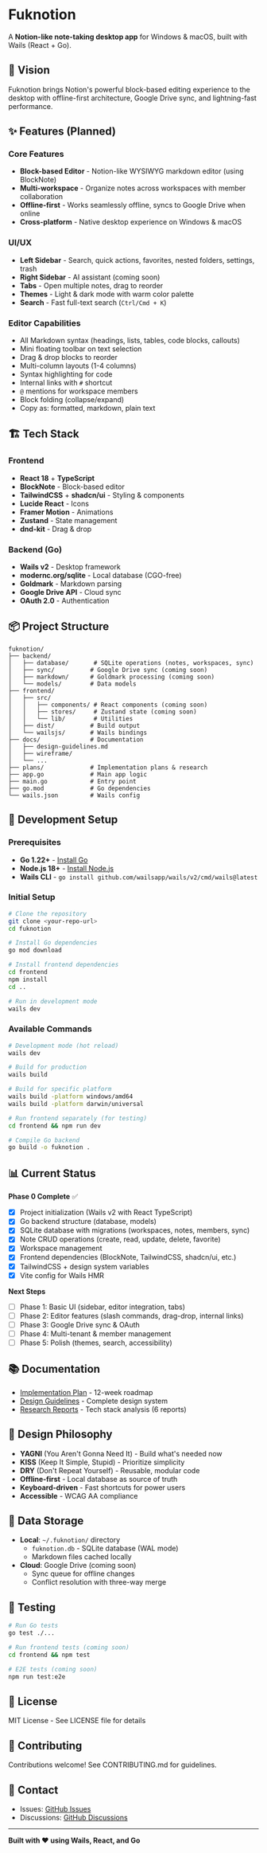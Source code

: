 # Fuknotion

A **Notion-like note-taking desktop app** for Windows & macOS, built with Wails (React + Go).

## 🎯 Vision

Fuknotion brings Notion's powerful block-based editing experience to the desktop with offline-first architecture, Google Drive sync, and lightning-fast performance.

## ✨ Features (Planned)

### Core Features
- **Block-based Editor** - Notion-like WYSIWYG markdown editor (using BlockNote)
- **Multi-workspace** - Organize notes across workspaces with member collaboration
- **Offline-first** - Works seamlessly offline, syncs to Google Drive when online
- **Cross-platform** - Native desktop experience on Windows & macOS

### UI/UX
- **Left Sidebar** - Search, quick actions, favorites, nested folders, settings, trash
- **Right Sidebar** - AI assistant (coming soon)
- **Tabs** - Open multiple notes, drag to reorder
- **Themes** - Light & dark mode with warm color palette
- **Search** - Fast full-text search (`Ctrl/Cmd + K`)

### Editor Capabilities
- All Markdown syntax (headings, lists, tables, code blocks, callouts)
- Mini floating toolbar on text selection
- Drag & drop blocks to reorder
- Multi-column layouts (1-4 columns)
- Syntax highlighting for code
- Internal links with `#` shortcut
- `@` mentions for workspace members
- Block folding (collapse/expand)
- Copy as: formatted, markdown, plain text

## 🏗️ Tech Stack

### Frontend
- **React 18** + **TypeScript**
- **BlockNote** - Block-based editor
- **TailwindCSS** + **shadcn/ui** - Styling & components
- **Lucide React** - Icons
- **Framer Motion** - Animations
- **Zustand** - State management
- **dnd-kit** - Drag & drop

### Backend (Go)
- **Wails v2** - Desktop framework
- **modernc.org/sqlite** - Local database (CGO-free)
- **Goldmark** - Markdown parsing
- **Google Drive API** - Cloud sync
- **OAuth 2.0** - Authentication

## 📦 Project Structure

```
fuknotion/
├── backend/
│   ├── database/       # SQLite operations (notes, workspaces, sync)
│   ├── sync/          # Google Drive sync (coming soon)
│   ├── markdown/      # Goldmark processing (coming soon)
│   └── models/        # Data models
├── frontend/
│   ├── src/
│   │   ├── components/ # React components (coming soon)
│   │   ├── stores/     # Zustand state (coming soon)
│   │   └── lib/        # Utilities
│   ├── dist/          # Build output
│   └── wailsjs/       # Wails bindings
├── docs/              # Documentation
│   ├── design-guidelines.md
│   ├── wireframe/
│   └── ...
├── plans/             # Implementation plans & research
├── app.go             # Main app logic
├── main.go            # Entry point
├── go.mod             # Go dependencies
└── wails.json         # Wails config
```

## 🚀 Development Setup

### Prerequisites
- **Go 1.22+** - [Install Go](https://go.dev/dl/)
- **Node.js 18+** - [Install Node.js](https://nodejs.org/)
- **Wails CLI** - `go install github.com/wailsapp/wails/v2/cmd/wails@latest`

### Initial Setup

```bash
# Clone the repository
git clone <your-repo-url>
cd fuknotion

# Install Go dependencies
go mod download

# Install frontend dependencies
cd frontend
npm install
cd ..

# Run in development mode
wails dev
```

### Available Commands

```bash
# Development mode (hot reload)
wails dev

# Build for production
wails build

# Build for specific platform
wails build -platform windows/amd64
wails build -platform darwin/universal

# Run frontend separately (for testing)
cd frontend && npm run dev

# Compile Go backend
go build -o fuknotion .
```

## 📊 Current Status

**Phase 0 Complete** ✅
- [x] Project initialization (Wails v2 with React TypeScript)
- [x] Go backend structure (database, models)
- [x] SQLite database with migrations (workspaces, notes, members, sync)
- [x] Note CRUD operations (create, read, update, delete, favorite)
- [x] Workspace management
- [x] Frontend dependencies (BlockNote, TailwindCSS, shadcn/ui, etc.)
- [x] TailwindCSS + design system variables
- [x] Vite config for Wails HMR

**Next Steps**
- [ ] Phase 1: Basic UI (sidebar, editor integration, tabs)
- [ ] Phase 2: Editor features (slash commands, drag-drop, internal links)
- [ ] Phase 3: Google Drive sync & OAuth
- [ ] Phase 4: Multi-tenant & member management
- [ ] Phase 5: Polish (themes, search, accessibility)

## 📚 Documentation

- [Implementation Plan](./plans/251028-implementation-plan.md) - 12-week roadmap
- [Design Guidelines](./docs/design-guidelines.md) - Complete design system
- [Research Reports](./plans/research/) - Tech stack analysis (6 reports)

## 🎨 Design Philosophy

- **YAGNI** (You Aren't Gonna Need It) - Build what's needed now
- **KISS** (Keep It Simple, Stupid) - Prioritize simplicity
- **DRY** (Don't Repeat Yourself) - Reusable, modular code
- **Offline-first** - Local database as source of truth
- **Keyboard-driven** - Fast shortcuts for power users
- **Accessible** - WCAG AA compliance

## 🔐 Data Storage

- **Local**: `~/.fuknotion/` directory
  - `fuknotion.db` - SQLite database (WAL mode)
  - Markdown files cached locally
- **Cloud**: Google Drive (coming soon)
  - Sync queue for offline changes
  - Conflict resolution with three-way merge

## 🧪 Testing

```bash
# Run Go tests
go test ./...

# Run frontend tests (coming soon)
cd frontend && npm test

# E2E tests (coming soon)
npm run test:e2e
```

## 📝 License

MIT License - See LICENSE file for details

## 🤝 Contributing

Contributions welcome! See CONTRIBUTING.md for guidelines.

## 📧 Contact

- Issues: [GitHub Issues](https://github.com/yourusername/fuknotion/issues)
- Discussions: [GitHub Discussions](https://github.com/yourusername/fuknotion/discussions)

---

**Built with ❤️ using Wails, React, and Go**
